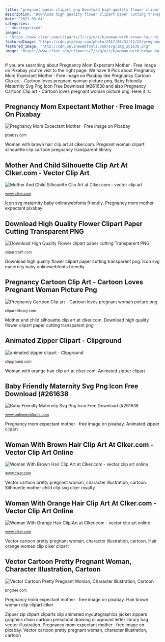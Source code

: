 ```yaml
---
title: "pregnant woman clipart png Download high quality flower clipart paper cutting transparent png"
description: "Download high quality flower clipart paper cutting transparent png"
date: "2022-08-04"
categories:
- "Uncategorized"
images:
- "https://www.clker.com/cliparts/7/r/g/o/i/k/woman-with-brown-hair-hi.png"
featuredImage: "https://cdn.pixabay.com/photo/2017/08/31/12/52/pregnancy-2700659_640.jpg"
featured_image: "http://cdn.onlinewebfonts.com/svg/img_261638.png"
image: "https://www.clker.com/cliparts/7/r/g/o/i/k/woman-with-brown-hair-hi.png"
---
```


If you are searching about Pregnancy Mom Expectant Mother · Free image on Pixabay you've visit to the right page. We have 9 Pics about Pregnancy Mom Expectant Mother · Free image on Pixabay like Pregnancy Cartoon Clip art - Cartoon loves pregnant woman picture png, Baby Friendly Maternity Svg Png Icon Free Download (#261638 and also Pregnancy Cartoon Clip art - Cartoon loves pregnant woman picture png. Here it is:

## Pregnancy Mom Expectant Mother · Free Image On Pixabay

![Pregnancy Mom Expectant Mother · Free image on Pixabay](https://cdn.pixabay.com/photo/2017/08/31/12/52/pregnancy-2700659_640.jpg "Pregnancy cartoon clip art")

<small>pixabay.com</small>

Woman with brown hair clip art at clker.com. Pregnant woman clipart silhouette clip cartoon pregnancy transparent library

## Mother And Child Silhouette Clip Art At Clker.com - Vector Clip Art

![Mother And Child Silhouette Clip Art at Clker.com - vector clip art](https://www.clker.com/cliparts/6/1/d/8/123756075880611086warszawianka_Mother_and_child_silhouette.svg.hi.png "Woman with orange hair clip art at clker.com")

<small>www.clker.com</small>

Icon svg maternity baby onlinewebfonts friendly. Pregnancy mom mother expectant pixabay

## Download High Quality Flower Clipart Paper Cutting Transparent PNG

![Download High Quality Flower clipart paper cutting Transparent PNG](https://clipartcraft.com/images/flower-clipart-paper-cutting-7.png "Pregnancy cartoon clip art")

<small>clipartcraft.com</small>

Download high quality flower clipart paper cutting transparent png. Icon svg maternity baby onlinewebfonts friendly

## Pregnancy Cartoon Clip Art - Cartoon Loves Pregnant Woman Picture Png

![Pregnancy Cartoon Clip art - Cartoon loves pregnant woman picture png](http://clipart-library.com/images_k/clipart-of-pregnant-woman-silhouette/clipart-of-pregnant-woman-silhouette-23.png "Baby friendly maternity svg png icon free download (#261638")

<small>clipart-library.com</small>

Mother and child silhouette clip art at clker.com. Download high quality flower clipart paper cutting transparent png

## Animated Zipper Clipart - Clipground

![animated zipper clipart - Clipground](http://clipground.com/images/animated-zipper-clipart-11.png "Download high quality flower clipart paper cutting transparent png")

<small>clipground.com</small>

Woman with orange hair clip art at clker.com. Animated zipper clipart

## Baby Friendly Maternity Svg Png Icon Free Download (#261638

![Baby Friendly Maternity Svg Png Icon Free Download (#261638](http://cdn.onlinewebfonts.com/svg/img_261638.png "Woman with orange hair clip art at clker.com")

<small>www.onlinewebfonts.com</small>

Pregnancy mom expectant mother · free image on pixabay. Animated zipper clipart

## Woman With Brown Hair Clip Art At Clker.com - Vector Clip Art Online

![Woman With Brown Hair Clip Art at Clker.com - vector clip art online](https://www.clker.com/cliparts/7/r/g/o/i/k/woman-with-brown-hair-hi.png "Woman with orange hair clip art at clker.com")

<small>www.clker.com</small>

Vector cartoon pretty pregnant woman, character illustration, cartoon. Silhouette mother child clip svg clker royalty

## Woman With Orange Hair Clip Art At Clker.com - Vector Clip Art Online

![Woman With Orange Hair Clip Art at Clker.com - vector clip art online](https://www.clker.com/cliparts/8/Q/t/O/T/O/woman-with-orange-hair-hi.png "Vector cartoon pretty pregnant woman, character illustration, cartoon")

<small>www.clker.com</small>

Vector cartoon pretty pregnant woman, character illustration, cartoon. Hair orange woman clip clker clipart

## Vector Cartoon Pretty Pregnant Woman, Character Illustration, Cartoon

![Vector Cartoon Pretty Pregnant Woman, Character Illustration, Cartoon](https://png.pngtree.com/element_our/20190531/ourlarge/pngtree-vector-cartoon-pretty-pregnant-woman-image_1322910.jpg "Download high quality flower clipart paper cutting transparent png")

<small>pngtree.com</small>

Pregnancy mom expectant mother · free image on pixabay. Hair brown woman clip clipart clker

Zipper zip clipart cliparts clip animated mycutegraphics jacket zippers graphics chain cartoon preschool drawing clipground letter library bag vector illustration. Pregnancy mom expectant mother · free image on pixabay. Vector cartoon pretty pregnant woman, character illustration, cartoon
